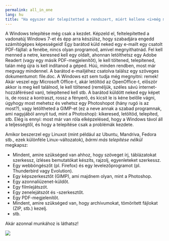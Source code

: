 ```yaml
---
permalink: all_in_one
lang: hu
title: "Ha egyszer már telepítetted a rendszert, miért kellene <i>még mindig</i> telepítgetned?"
---
```


A Windows telepítése még csak a kezdet. Képzeld el, feltelepítetted a vadonatúj Windows 7-et és épp arra készülsz, hogy szabadjára engedd számítógépes képességeid! Egy barátod küld neked egy e-mailt egy csatolt PDF-fájllal: a fenébe, nincs olyan programod, amivel megnyithatnád. Fel kell menned a netre, keresned kell egy oldalt, ahonnan letölthetsz egy Adobe Readert (vagy egy másik PDF-megjelenítőt), le kell töltened, telepítened, talán még újra is kell indítanod a géped. Húú, minden rendben, most már megvagy mindennel. A barátod e-mailjéhez csatolva találsz egy szöveges dokumentumot: file.doc. A Windows ezt sem tudja még megnyitni: remek! Akár veszel egy Microsoft Office-t, akár letöltöd az OpenOffice-t, először akkor is meg kell találnod, le kell töltened (reméljük, széles sávú internet-hozzáférésed van), telepítened kell stb. A barátod küldött neked egy képet is, de rossz a kontraszt, rossz a fényerő, és kicsit le is kéne belőle vágni, úgyhogy most mehetsz és vehetsz egy Photoshopot (hány rugó is az most?), vagy letöltheted a GIMP-et (ez a neve annak a szabad programnak, ami nagyjából annyit tud, mint a Photoshop): kikeresed, letöltöd, telepíted, stb. Elég is ennyi: most már van róla elképzelésed, hogy a Windows távol áll a teljességtől, és hogy a telepítése csak a problémák kezdete.

Amikor beszerzel egy Linuxot (mint például az Ubuntu, Mandriva, Fedora stb., ezek különféle Linux-változatok), <i>bármi más telepítése nélkül</i> megkapsz:

<ul>

<li>Mindent, amire szükséged van ahhoz, hogy szöveget írj, táblázatokat szerkessz, ízléses bemutatókat készíts, rajzolj, egyenleteket szerkessz.</li>

<li>Egy webböngészőt (pl. Firefox) és egy levelezőprogramot (pl. Thunderbird vagy Evolution).</li>
<li>Egy képszerkesztőt (GIMP), ami majdnem olyan, mint a Photoshop.</li>
<li>Egy azonnaliüzenet-küldőt.</li>
<li>Egy filmlejátszót.</li>
<li>Egy zenelejátszót és -szerkesztőt.</li>
<li>Egy PDF-megjelenítőt.</li>
<li>Mindent, amire szükséged van, hogy archívumokat, tömörített fájlokat (ZIP, stb.) kezelj.</li>
<li>stb.</li>
</ul>

Akár azonnal munkához is láthatsz!

<img src="Images/app_menu.png" />




